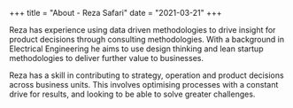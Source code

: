 +++
title = "About - Reza Safari"
date = "2021-03-21"
+++

Reza has experience using data driven methodologies to drive insight for product decisions through consulting methodologies. With a background in Electrical Engineering he aims to use design thinking and lean startup methodologies to deliver further value to businesses.

Reza has a skill in contributing to strategy, operation and product decisions across business units. This involves optimising processes with a constant drive for results, and looking to be able to solve greater challenges.